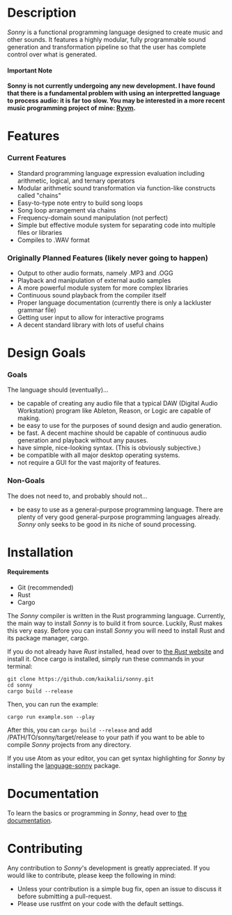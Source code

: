 # Description

*Sonny* is a functional programming language designed to create music and other sounds. It features a highly modular, fully programmable sound generation and transformation pipeline so that the user has complete control over what is generated.

#### Important Note

**Sonny is not currently undergoing any new development. I have found that there is a fundamental problem with using an interpretted language to process audio: it is far too slow. You may be interested in a more recent music programming project of mine: [Ryvm](https://github.com/kaikalii/ryvm).**

# Features

### Current Features

* Standard programming language expression evaluation including arithmetic, logical, and ternary operators
* Modular arithmetic sound transformation via function-like constructs called "chains"
* Easy-to-type note entry to build song loops
* Song loop arrangement via chains
* Frequency-domain sound manipulation (not perfect)
* Simple but effective module system for separating code into multiple files or libraries
* Compiles to .WAV format

### Originally Planned Features (likely never going to happen)

* Output to other audio formats, namely .MP3 and .OGG
* Playback and manipulation of external audio samples
* A more powerful module system for more complex libraries
* Continuous sound playback from the compiler itself
* Proper language documentation (currently there is only a lackluster grammar file)
* Getting user input to allow for interactive programs
* A decent standard library with lots of useful chains

# Design Goals

### Goals

The language should (eventually)...

* be capable of creating any audio file that a typical DAW (Digital Audio Workstation) program like Ableton, Reason, or Logic are capable of making.
* be easy to use for the purposes of sound design and audio generation.
* be fast. A decent machine should be capable of continuous audio generation and playback without any pauses.
* have simple, nice-looking syntax. (This is obviously subjective.)
* be compatible with all major desktop operating systems.
* not require a GUI for the vast majority of features.

### Non-Goals

The does not need to, and probably should not...

* be easy to use as a general-purpose programming language. There are plenty of very good general-purpose programming languages already. *Sonny* only seeks to be good in its niche of sound processing.

# Installation

#### Requirements

* Git (recommended)
* Rust
* Cargo

The *Sonny* compiler is written in the Rust programming language. Currently, the main way to install *Sonny* is to build it from source. Luckily, Rust makes this very easy. Before you can install *Sonny* you will need to install Rust and its package manager, cargo.

If you do not already have *Rust* installed, head over to [the *Rust* website](https://www.rust-lang.org/) and install it. Once cargo is installed, simply run these commands in your terminal:
```
git clone https://github.com/kaikalii/sonny.git
cd sonny
cargo build --release
```
Then, you can run the example:
```
cargo run example.son --play
```
After this, you can `cargo build --release` and add /PATH/TO/sonny/target/release to your path if you want to be able to compile *Sonny* projects from any directory.

If you use Atom as your editor, you can get syntax highlighting for *Sonny* by installing the [language-sonny](https://github.com/kaikalii/language-sonny) package.

# Documentation

To learn the basics or programming in *Sonny*, head over to [the documentation](https://kaikalii.github.io/sonny/).

# Contributing

Any contribution to *Sonny*'s development is greatly appreciated. If you would like to contribute, please keep the following in mind:

* Unless your contribution is a simple bug fix, open an issue to discuss it before submitting a pull-request.
* Please use rustfmt on your code with the default settings.
